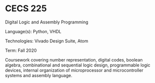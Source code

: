 # CECS 225
Digital Logic and Assembly Programming

Language(s): Python, VHDL

Technologies: Vivado Design Suite, Atom

Term: Fall 2020

Coursework covering number representation, digital codes, boolean algebra, combinational and sequential logic design, programmable logic devices, internal organization of microprocessor and microcontroller systems and assembly language.